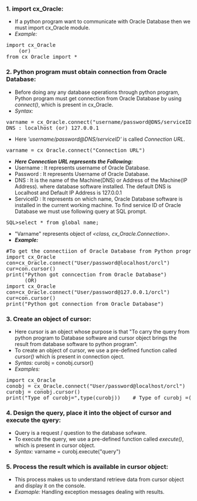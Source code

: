 ### 1. import cx_Oracle:
- If a python program want to communicate with Oracle Database then we must import cx_Oracle module.
- *Example:*
<pre>import cx_Oracle
    (or)
from cx_Oracle import *</pre>

### 2. Python program must obtain connection from Oracle Database:
- Before doing any any database operations through python program, Python program must get connection from Oracle Database by using _connect()_, which is present in cx_Oracle.
- *Syntax:*
<pre>varname = cx_Oracle.connect("username/password@DNS/serviceID)
DNS : localhost (or) 127.0.0.1</pre>
- Here _'username/password@DNS/serviceID'_ is called _Connection URL_.
<pre>varname = cx_Oracle.connect("Connection URL")</pre>
- ***Here Connection URL represents the Following:***
- Username : It represents username of Oracle Database.
- Password : It represents Username of Oracle Database.
- DNS  : It is the name of the Machine(DNS) or Address of the Machine(IP Address). where database software installed. The default DNS is Localhost and Default IP Address is 127.0.0.1
- ServiceID : It represents on which name, Oracle Database software is installed in the current working machine. To find service ID of Oracle Database we must use following query at SQL prompt.
<pre>SQL>select * from global_name;</pre>
- "Varname" represents object of _<class, cx_Oracle.Connection>_.
- ***Example:***
<pre>#To get the connectiion of Oracle Database from Python program.
import cx_Oracle
con=cx_Oracle.connect("User/password@localhost/orcl")
cur=con.cursor()
print("Python got conncection from Oracle Database")
      (OR)
import cx_Oracle
con=cx_Oracle.connect("User/password@127.0.0.1/orcl")
cur=con.cursor()
print("Python got connection from Oracle Database")</pre>

### 3. Create an object of cursor:
- Here cursor is an object whose purpose is that "To carry the query from python program to Database software and cursor object brings the result from database software to python program".
- To create an object of cursor, we use a pre-defined function called _cursor()_ which is present in connection oject.
- *Syntas:* curobj = conobj.cursor()
- *Examples:* 
<pre>
import cx_Oracle
conobj = cx_Oracle.connect("User/password@localhost/orcl")
curobj = conobj.cursor()
print("Type of curobj=",type(curobj))    # Type of curobj =(class,cx_Oracle.cursor) </pre>

### 4. Design the query, place it into the object of cursor and execute the qyery:
- Query is a request / question to the database sofware.
- To execute the query, we use a pre-defined function called _execute()_, which is present in cursor object.
- *Syntax:* varname = curobj.execute("query")

### 5. Process the result which is available in cursor object:
- This process makes us to understand retrieve data from cursor object and display it on the console.
- *Examaple:* Handling exception messages dealing with results.
